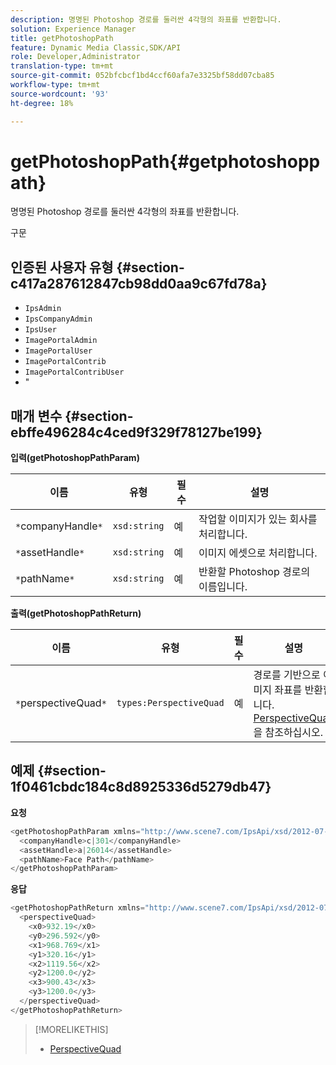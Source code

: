```yaml
---
description: 명명된 Photoshop 경로를 둘러싼 4각형의 좌표를 반환합니다.
solution: Experience Manager
title: getPhotoshopPath
feature: Dynamic Media Classic,SDK/API
role: Developer,Administrator
translation-type: tm+mt
source-git-commit: 052bfcbcf1bd4ccf60afa7e3325bf58dd07cba85
workflow-type: tm+mt
source-wordcount: '93'
ht-degree: 18%

---
```



# getPhotoshopPath{#getphotoshoppath}

명명된 Photoshop 경로를 둘러싼 4각형의 좌표를 반환합니다.

구문

## 인증된 사용자 유형 {#section-c417a287612847cb98dd0aa9c67fd78a}

* `IpsAdmin`
* `IpsCompanyAdmin`
* `IpsUser`
* `ImagePortalAdmin`
* `ImagePortalUser`
* `ImagePortalContrib`
* `ImagePortalContribUser`
* &quot;

## 매개 변수 {#section-ebffe496284c4ced9f329f78127be199}

**입력(getPhotoshopPathParam)**

| 이름 | 유형 | 필수 | 설명 |
|---|---|---|---|
| `*`companyHandle`*` | `xsd:string` | 예 | 작업할 이미지가 있는 회사를 처리합니다. |
| `*`assetHandle`*` | `xsd:string` | 예 | 이미지 에셋으로 처리합니다. |
| `*`pathName`*` | `xsd:string` | 예 | 반환할 Photoshop 경로의 이름입니다. |

**출력(getPhotoshopPathReturn)**

| 이름 | 유형 | 필수 | 설명 |
|---|---|---|---|
| `*`perspectiveQuad`*` | `types:PerspectiveQuad` | 예 | 경로를 기반으로 이미지 좌표를 반환합니다. [PerspectiveQuad](../../../types/c-data-types/r-perspective-quad.md#reference-3c1f780f9c264e5b870b1ade24566204)을 참조하십시오. |

## 예제 {#section-1f0461cbdc184c8d8925336d5279db47}

**요청**

```java
<getPhotoshopPathParam xmlns="http://www.scene7.com/IpsApi/xsd/2012-07-31">
  <companyHandle>c|301</companyHandle>
  <assetHandle>a|26014</assetHandle>
  <pathName>Face Path</pathName>
</getPhotoshopPathParam>
```

**응답**

```java
<getPhotoshopPathReturn xmlns="http://www.scene7.com/IpsApi/xsd/2012-07-31">
  <perspectiveQuad>
    <x0>932.19</x0>
    <y0>296.592</y0>
    <x1>968.769</x1>
    <y1>320.16</y1>
    <x2>1119.56</x2>
    <y2>1200.0</y2>
    <x3>900.43</x3>
    <y3>1200.0</y3>
  </perspectiveQuad>
</getPhotoshopPathReturn>
```

>[!MORELIKETHIS]
>
>* [PerspectiveQuad](../../../types/c-data-types/r-perspective-quad.md#reference-3c1f780f9c264e5b870b1ade24566204)

